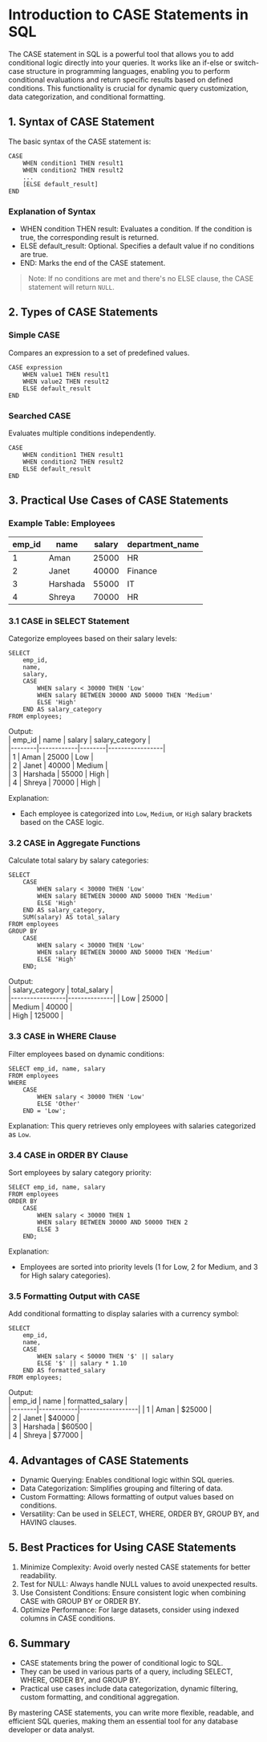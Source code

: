 # Introduction to CASE Statements in SQL  
The CASE statement in SQL is a powerful tool that allows you to add conditional logic directly into your queries. It works like an if-else or switch-case structure in programming languages, enabling you to perform conditional evaluations and return specific results based on defined conditions. This functionality is crucial for dynamic query customization, data categorization, and conditional formatting.

## 1. Syntax of CASE Statement  
The basic syntax of the CASE statement is:  

```
CASE  
    WHEN condition1 THEN result1  
    WHEN condition2 THEN result2  
    ...  
    [ELSE default_result]  
END  
```

### Explanation of Syntax  
- WHEN condition THEN result: Evaluates a condition. If the condition is true, the corresponding result is returned.  
- ELSE default_result: Optional. Specifies a default value if no conditions are true.  
- END: Marks the end of the CASE statement.  

> Note: If no conditions are met and there's no ELSE clause, the CASE statement will return `NULL`.  

## 2. Types of CASE Statements  
### Simple CASE  
Compares an expression to a set of predefined values.  
```
CASE expression  
    WHEN value1 THEN result1  
    WHEN value2 THEN result2  
    ELSE default_result  
END  
```  

### Searched CASE  
Evaluates multiple conditions independently.  
```
CASE  
    WHEN condition1 THEN result1  
    WHEN condition2 THEN result2  
    ELSE default_result  
END  
```

## 3. Practical Use Cases of CASE Statements  
### Example Table: Employees  
| emp_id | name       | salary   | department_name |  
|--------|------------|----------|-----------------|  
| 1      | Aman       | 25000    | HR              |  
| 2      | Janet      | 40000    | Finance         |  
| 3      | Harshada   | 55000    | IT              |  
| 4      | Shreya     | 70000    | HR              |  

### 3.1 CASE in SELECT Statement  
Categorize employees based on their salary levels:  

```
SELECT 
    emp_id,  
    name,  
    salary,  
    CASE  
        WHEN salary < 30000 THEN 'Low'  
        WHEN salary BETWEEN 30000 AND 50000 THEN 'Medium'  
        ELSE 'High'  
    END AS salary_category  
FROM employees;  
```  

Output:  
| emp_id | name       | salary | salary_category |  
|--------|------------|--------|-----------------|  
| 1      | Aman       | 25000  | Low             |  
| 2      | Janet      | 40000  | Medium          |  
| 3      | Harshada   | 55000  | High            |  
| 4      | Shreya     | 70000  | High            |  

Explanation:  
- Each employee is categorized into `Low`, `Medium`, or `High` salary brackets based on the CASE logic.  

### 3.2 CASE in Aggregate Functions  
Calculate total salary by salary categories:  

```
SELECT 
    CASE  
        WHEN salary < 30000 THEN 'Low'  
        WHEN salary BETWEEN 30000 AND 50000 THEN 'Medium'  
        ELSE 'High'  
    END AS salary_category,  
    SUM(salary) AS total_salary  
FROM employees  
GROUP BY  
    CASE  
        WHEN salary < 30000 THEN 'Low'  
        WHEN salary BETWEEN 30000 AND 50000 THEN 'Medium'  
        ELSE 'High'  
    END;  
```  

Output:  
| salary_category | total_salary |  
|-----------------|--------------|
| Low             | 25000        |  
| Medium          | 40000        |  
| High            | 125000       |  

### 3.3 CASE in WHERE Clause  
Filter employees based on dynamic conditions:  

```
SELECT emp_id, name, salary  
FROM employees  
WHERE  
    CASE  
        WHEN salary < 30000 THEN 'Low'  
        ELSE 'Other'  
    END = 'Low';  
```  

Explanation: This query retrieves only employees with salaries categorized as `Low`.

### 3.4 CASE in ORDER BY Clause  
Sort employees by salary category priority:  

```
SELECT emp_id, name, salary  
FROM employees  
ORDER BY  
    CASE  
        WHEN salary < 30000 THEN 1  
        WHEN salary BETWEEN 30000 AND 50000 THEN 2  
        ELSE 3  
    END;  
```  

Explanation:  
- Employees are sorted into priority levels (1 for Low, 2 for Medium, and 3 for High salary categories).  

### 3.5 Formatting Output with CASE  
Add conditional formatting to display salaries with a currency symbol:  

```
SELECT  
    emp_id,  
    name,  
    CASE  
        WHEN salary < 50000 THEN '$' || salary  
        ELSE '$' || salary * 1.10  
    END AS formatted_salary  
FROM employees;  
```  

Output:  
| emp_id | name       | formatted_salary |  
|--------|------------|------------------|
| 1      | Aman       | $25000           |  
| 2      | Janet      | $40000           |  
| 3      | Harshada   | $60500           |  
| 4      | Shreya     | $77000           |  

## 4. Advantages of CASE Statements  
- Dynamic Querying: Enables conditional logic within SQL queries.  
- Data Categorization: Simplifies grouping and filtering of data.  
- Custom Formatting: Allows formatting of output values based on conditions.  
- Versatility: Can be used in SELECT, WHERE, ORDER BY, GROUP BY, and HAVING clauses.  



## 5. Best Practices for Using CASE Statements  
1. Minimize Complexity: Avoid overly nested CASE statements for better readability.  
2. Test for NULL: Always handle NULL values to avoid unexpected results.  
3. Use Consistent Conditions: Ensure consistent logic when combining CASE with GROUP BY or ORDER BY.  
4. Optimize Performance: For large datasets, consider using indexed columns in CASE conditions.  



## 6. Summary  
- CASE statements bring the power of conditional logic to SQL.  
- They can be used in various parts of a query, including SELECT, WHERE, ORDER BY, and GROUP BY.  
- Practical use cases include data categorization, dynamic filtering, custom formatting, and conditional aggregation.  

By mastering CASE statements, you can write more flexible, readable, and efficient SQL queries, making them an essential tool for any database developer or data analyst.  